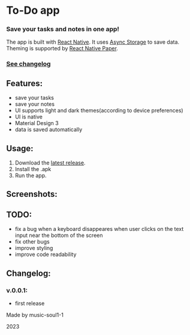 # To-Do app

### Save your tasks and notes in one app!
The app is built with [React Native](https://reactnative.dev/).
It uses [Async Storage](https://react-native-async-storage.github.io/async-storage/) to save data.
Theming is supported by [React Native Paper](https://reactnativepaper.com/).

### [See changelog](https://github.com/music-soul1-1/to-do-app#changelog)

## Features:
* save your tasks
* save your notes
* UI supports light and dark themes(according to device preferences)
* UI is native
* Material Design 3
* data is saved automatically

## Usage:
1. Download the [latest release](https://github.com/music-soul1-1/to-do-app/releases).
2. Install the .apk
3. Run the app.

## Screenshots:




## TODO:
* fix a bug when a keyboard disappeares when user clicks on the text input near the bottom of the screen
* fix other bugs
* improve styling
* improve code readability

## Changelog:

### v.0.0.1:
* first release


Made by music-soul1-1

2023